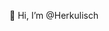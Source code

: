 👋 Hi, I’m @Herkulisch
<!---
Herkulisch/Herkulisch is a ✨ special ✨ repository because its `README.md` (this file) appears on your GitHub profile.
You can click the Preview link to take a look at your changes.
--->
